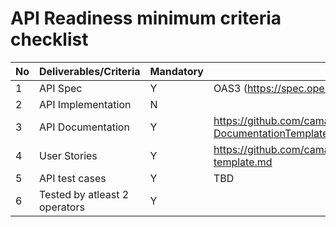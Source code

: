 # API Readiness minimum criteria checklist
| No | Deliverables/Criteria      | Mandatory | Reference template                          |
|----|--------------     |-----------|--------------------                         |
|  1 |API Spec          | Y         | OAS3  (https://spec.openapis.org/oas/v3.0.3)|
|  2 |API Implementation |   N        |                                             |
| 3   |API Documentation  |   Y        |https://github.com/camaraproject/rep_main/blob/main/WorkingGroups/Commonalities/documentation/Deliverables/API-DocumentationTemplate.md                                             |
|4   |User Stories  |   Y        |	https://github.com/camaraproject/rep_main/blob/main/WorkingGroups/Commonalities/documentation/Deliverables/Userstory-template.md                                            |
| 5   |API test cases  |   Y        |      TBD                                       |
| 6   |Tested by atleast 2 operators  |   Y        |                                             |
